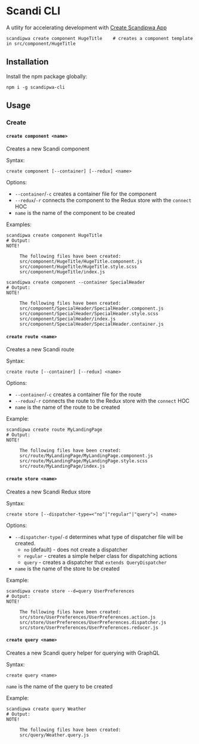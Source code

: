 # Scandi CLI
A utlity for accelerating development with [Create Scandipwa App](https://github.com/scandipwa/create-scandipwa-app)

```
scandipwa create component HugeTitle    # creates a component template in src/component/HugeTitle
```

## Installation

Install the npm package globally:

```
npm i -g scandipwa-cli
```

## Usage

### Create

#### `create component <name>`
Creates a new Scandi component

Syntax:
```
create component [--container] [--redux] <name>
```

Options:
- `--container`/`-c` creates a container file for the component
- `--redux`/`-r` connects the component to the Redux store with the `connect` HOC
- `name` is the name of the component to be created

Examples:
```
scandipwa create component HugeTitle
# Output:
NOTE!

     The following files have been created:
     src/component/HugeTitle/HugeTitle.component.js
     src/component/HugeTitle/HugeTitle.style.scss
     src/component/HugeTitle/index.js
```
```
scandipwa create component --container SpecialHeader
# Output:
NOTE!

     The following files have been created:
     src/component/SpecialHeader/SpecialHeader.component.js
     src/component/SpecialHeader/SpecialHeader.style.scss
     src/component/SpecialHeader/index.js
     src/component/SpecialHeader/SpecialHeader.container.js
```
#### `create route <name>`

Creates a new Scandi route

Syntax:
```
create route [--container] [--redux] <name>
```

Options:
- `--container`/`-c` creates a container file for the route
- `--redux`/`-r` connects the route to the Redux store with the `connect` HOC
- `name` is the name of the route to be created

Example:
```
scandipwa create route MyLandingPage
# Output:
NOTE!

     The following files have been created:
     src/route/MyLandingPage/MyLandingPage.component.js
     src/route/MyLandingPage/MyLandingPage.style.scss
     src/route/MyLandingPage/index.js
```

#### `create store <name>`
Creates a new Scandi Redux store

Syntax:
```
create store [--dispatcher-type=<"no"|"regular"|"query">] <name>
```

Options:
- `--dispatcher-type`/`-d` determines what type of dispatcher file will be created.
  - `no` (default) - does not create a dispatcher
  - `regular` - creates a simple helper class for dispatching actions
  - `query` - creates a dispatcher that `extends QueryDispatcher`
- `name` is the name of the store to be created

Example:
```
scandipwa create store --d=query UserPreferences
# Output:
NOTE!

     The following files have been created:
     src/store/UserPreferences/UserPreferences.action.js
     src/store/UserPreferences/UserPreferences.dispatcher.js
     src/store/UserPreferences/UserPreferences.reducer.js
```

#### `create query <name>`
Creates a new Scandi query helper for querying with GraphQL

Syntax:
```
create query <name>
```

`name` is the name of the query to be created

Example:
```
scandipwa create query Weather
# Output:
NOTE!

     The following files have been created:
     src/query/Weather.query.js
```